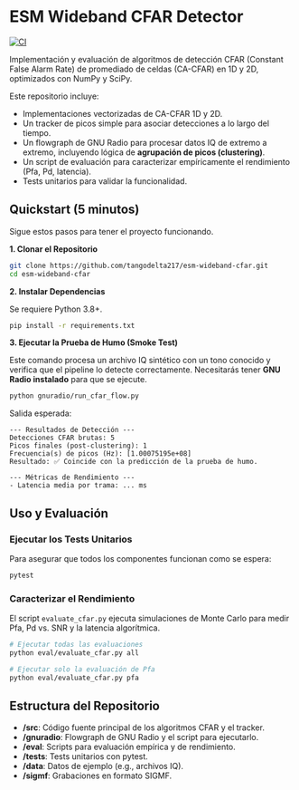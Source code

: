 # ESM Wideband CFAR Detector

[![CI](https://github.com/tangodelta217/esm-wideband-cfar/actions/workflows/ci.yml/badge.svg)](https://github.com/tangodelta217/esm-wideband-cfar/actions/workflows/ci.yml)

Implementación y evaluación de algoritmos de detección CFAR (Constant False Alarm Rate) de promediado de celdas (CA-CFAR) en 1D y 2D, optimizados con NumPy y SciPy.

Este repositorio incluye:
- Implementaciones vectorizadas de CA-CFAR 1D y 2D.
- Un tracker de picos simple para asociar detecciones a lo largo del tiempo.
- Un flowgraph de GNU Radio para procesar datos IQ de extremo a extremo, incluyendo lógica de **agrupación de picos (clustering)**.
- Un script de evaluación para caracterizar empíricamente el rendimiento (Pfa, Pd, latencia).
- Tests unitarios para validar la funcionalidad.

## Quickstart (5 minutos)

Sigue estos pasos para tener el proyecto funcionando.

**1. Clonar el Repositorio**
```bash
git clone https://github.com/tangodelta217/esm-wideband-cfar.git
cd esm-wideband-cfar
```

**2. Instalar Dependencias**

Se requiere Python 3.8+.

```bash
pip install -r requirements.txt
```

**3. Ejecutar la Prueba de Humo (Smoke Test)**

Este comando procesa un archivo IQ sintético con un tono conocido y verifica que el pipeline lo detecte correctamente. Necesitarás tener **GNU Radio instalado** para que se ejecute.

```bash
python gnuradio/run_cfar_flow.py
```

Salida esperada:
```
--- Resultados de Detección ---
Detecciones CFAR brutas: 5
Picos finales (post-clustering): 1
Frecuencia(s) de picos (Hz): [1.00075195e+08]
Resultado: ✅ Coincide con la predicción de la prueba de humo.

--- Métricas de Rendimiento ---
- Latencia media por trama: ... ms
```

## Uso y Evaluación

### Ejecutar los Tests Unitarios

Para asegurar que todos los componentes funcionan como se espera:
```bash
pytest
```

### Caracterizar el Rendimiento

El script `evaluate_cfar.py` ejecuta simulaciones de Monte Carlo para medir Pfa, Pd vs. SNR y la latencia algorítmica.

```bash
# Ejecutar todas las evaluaciones
python eval/evaluate_cfar.py all

# Ejecutar solo la evaluación de Pfa
python eval/evaluate_cfar.py pfa
```

## Estructura del Repositorio

- **/src**: Código fuente principal de los algoritmos CFAR y el tracker.
- **/gnuradio**: Flowgraph de GNU Radio y el script para ejecutarlo.
- **/eval**: Scripts para evaluación empírica y de rendimiento.
- **/tests**: Tests unitarios con pytest.
- **/data**: Datos de ejemplo (e.g., archivos IQ).
- **/sigmf**: Grabaciones en formato SIGMF.